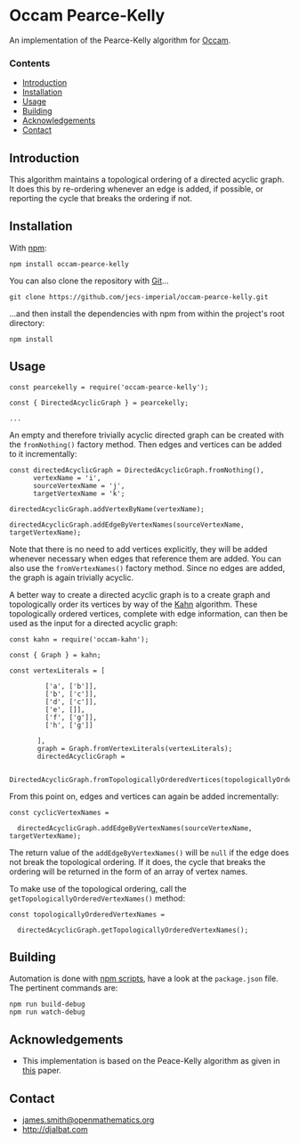 # Occam Pearce-Kelly

An implementation of the Pearce-Kelly algorithm for [Occam](https://github.com/jecs-imperial/occam).

### Contents

- [Introduction](#introduction)
- [Installation](#installation)
- [Usage](#usage)
- [Building](#building)
- [Acknowledgements](#acknowledgements)
- [Contact](#contact)

## Introduction

This algorithm maintains a topological ordering of a directed acyclic graph. It does this by re-ordering whenever an edge is added, if possible, or reporting the cycle that breaks the ordering if not.

## Installation

With [npm](https://www.npmjs.com/):

    npm install occam-pearce-kelly

You can also clone the repository with [Git](https://git-scm.com/)...

    git clone https://github.com/jecs-imperial/occam-pearce-kelly.git

...and then install the dependencies with npm from within the project's root directory:

    npm install

## Usage

```
const pearcekelly = require('occam-pearce-kelly');

const { DirectedAcyclicGraph } = pearcekelly;

...
```
An empty and therefore trivially acyclic directed graph can be created with the `fromNothing()` factory method. Then edges and vertices can be added to it incrementally:

```
const directedAcyclicGraph = DirectedAcyclicGraph.fromNothing(),
      vertexName = 'i',
      sourceVertexName = 'j',
      targetVertexName = 'k';

directedAcyclicGraph.addVertexByName(vertexName);

directedAcyclicGraph.addEdgeByVertexNames(sourceVertexName, targetVertexName);
```

Note that there is no need to add vertices explicitly, they will be added whenever necessary when edges that reference them are added. You can also use the `fromVertexNames()` factory method. Since no edges are added, the graph is again trivially acyclic.

A better way to create a directed acyclic graph is to a create graph and topologically order its vertices by way of the [Kahn](https://github.com/occam-proof-assistant/Kahn) algorithm. These topologically ordered vertices, complete with edge information, can then be used as the input for a directed acyclic graph:

```
const kahn = require('occam-kahn');

const { Graph } = kahn;

const vertexLiterals = [

         ['a', ['b']],
         ['b', ['c']],
         ['d', ['c']],
         ['e', []],
         ['f', ['g']],
         ['h', ['g']]

       ],
       graph = Graph.fromVertexLiterals(vertexLiterals);
       directedAcyclicGraph =

         DirectedAcyclicGraph.fromTopologicallyOrderedVertices(topologicallyOrderedVertices);
```
            
From this point on, edges and vertices can again be added incrementally:

```
const cyclicVertexNames =

  directedAcyclicGraph.addEdgeByVertexNames(sourceVertexName, targetVertexName);
```
        
The return value of the `addEdgeByVertexNames()` will be `null` if the edge does not break the topological ordering. If it does, the cycle that breaks the ordering will be returned in the form of an array of vertex names.

To make use of the topological ordering, call the `getTopologicallyOrderedVertexNames()` method:

```
const topologicallyOrderedVertexNames =

  directedAcyclicGraph.getTopologicallyOrderedVertexNames();
```

## Building

Automation is done with [npm scripts](https://docs.npmjs.com/misc/scripts), have a look at the `package.json` file. The pertinent commands are:

    npm run build-debug
    npm run watch-debug

## Acknowledgements

* This implementation is based on the Peace-Kelly algorithm as given in [this](http://homepages.ecs.vuw.ac.nz/~djp/files/PK-JEA07.pdf) paper.

## Contact

* james.smith@openmathematics.org
* http://djalbat.com
